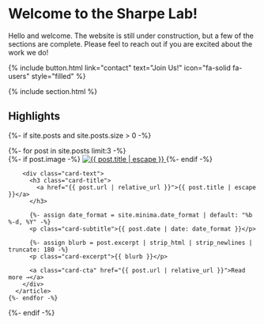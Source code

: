---
---

# Welcome to the Sharpe Lab!

Hello and welcome. The website is still under construction, but a few of the sections are complete. Please feel to reach out if you are excited about the work we do!

{%
  include button.html
  link="contact"
  text="Join Us!"
  icon="fa-solid fa-users"
  style="filled"
%}

{% include section.html %}

## Highlights

{%- if site.posts and site.posts.size > 0 -%}
  <div class="cards">
    {%- for post in site.posts limit:3 -%}
      <article class="card">
        {%- if post.image -%}
          <a class="card-media" href="{{ post.url | relative_url }}">
            <img src="{{ post.image | relative_url }}" alt="{{ post.title | escape }}">
          </a>
        {%- endif -%}

        <div class="card-text">
          <h3 class="card-title">
            <a href="{{ post.url | relative_url }}">{{ post.title | escape }}</a>
          </h3>

          {%- assign date_format = site.minima.date_format | default: "%b %-d, %Y" -%}
          <p class="card-subtitle">{{ post.date | date: date_format }}</p>

          {%- assign blurb = post.excerpt | strip_html | strip_newlines | truncate: 180 -%}
          <p class="card-excerpt">{{ blurb }}</p>

          <a class="card-cta" href="{{ post.url | relative_url }}">Read more →</a>
        </div>
      </article>
    {%- endfor -%}
  </div>
{%- endif -%}